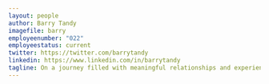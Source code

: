 ```yaml
---
layout: people
author: Barry Tandy
imagefile: barry
employeenumber: "022"
employeestatus: current
twitter: https://twitter.com/barrytandy
linkedin: https://www.linkedin.com/in/barrytandy
tagline: On a journey filled with meaningful relationships and experiences... some of them life changing, all of them making a difference.
---
```

